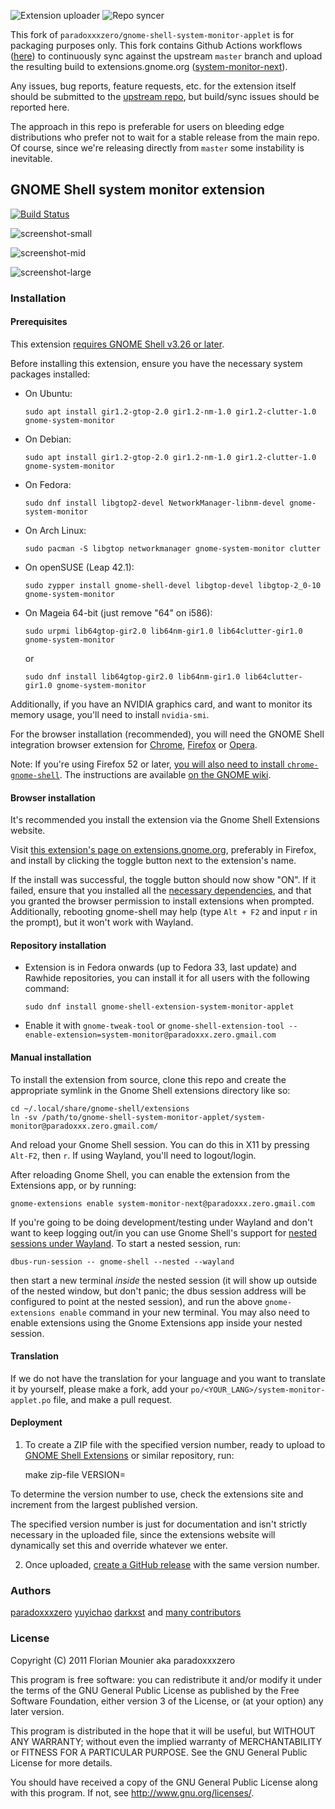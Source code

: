 ![Extension uploader](https://github.com/mgalgs/gnome-shell-system-monitor-applet/workflows/Extension%20uploader/badge.svg)
![Repo syncer](https://github.com/mgalgs/gnome-shell-system-monitor-applet/workflows/Repo%20syncer/badge.svg)

This fork of `paradoxxxzero/gnome-shell-system-monitor-applet` is for
packaging purposes only. This fork contains Github Actions workflows
([here](.github/workflows)) to continuously sync against the upstream
`master` branch and upload the resulting build to extensions.gnome.org
([system-monitor-next](https://extensions.gnome.org/extension/3010/system-monitor-next/)).

Any issues, bug reports, feature requests, etc. for the extension itself
should be submitted to the [upstream
repo](https://github.com/paradoxxxzero/gnome-shell-system-monitor-applet),
but build/sync issues should be reported here.

The approach in this repo is preferable for users on bleeding edge
distributions who prefer not to wait for a stable release from the main
repo. Of course, since we're releasing directly from `master` some
instability is inevitable.

## GNOME Shell system monitor extension

[![Build Status](https://travis-ci.com/paradoxxxzero/gnome-shell-system-monitor-applet.svg?branch=master)](https://travis-ci.com/paradoxxxzero/gnome-shell-system-monitor-applet)

![screenshot-small](http://i.imgur.com/ka9OA.png)

![screenshot-mid](http://i.imgur.com/mmRTu.png)

![screenshot-large](http://i.imgur.com/X7Sss.png)

### Installation

#### Prerequisites

This extension [requires GNOME Shell v3.26 or later](https://github.com/paradoxxxzero/gnome-shell-system-monitor-applet/blob/master/system-monitor%40paradoxxx.zero.gmail.com/metadata.json#L2).

Before installing this extension, ensure you have the necessary system packages installed:

* On Ubuntu:

      sudo apt install gir1.2-gtop-2.0 gir1.2-nm-1.0 gir1.2-clutter-1.0 gnome-system-monitor

* On Debian:

      sudo apt install gir1.2-gtop-2.0 gir1.2-nm-1.0 gir1.2-clutter-1.0 gnome-system-monitor

* On Fedora:

      sudo dnf install libgtop2-devel NetworkManager-libnm-devel gnome-system-monitor

* On Arch Linux:

      sudo pacman -S libgtop networkmanager gnome-system-monitor clutter

* On openSUSE (Leap 42.1):

      sudo zypper install gnome-shell-devel libgtop-devel libgtop-2_0-10 gnome-system-monitor

* On Mageia 64-bit (just remove "64" on i586):

      sudo urpmi lib64gtop-gir2.0 lib64nm-gir1.0 lib64clutter-gir1.0 gnome-system-monitor

    or

      sudo dnf install lib64gtop-gir2.0 lib64nm-gir1.0 lib64clutter-gir1.0 gnome-system-monitor


Additionally, if you have an NVIDIA graphics card, and want to monitor its memory usage, you'll need to install `nvidia-smi`.

For the browser installation (recommended), you will need the GNOME Shell integration browser extension for
[Chrome](https://chrome.google.com/webstore/detail/gnome-shell-integration/gphhapmejobijbbhgpjhcjognlahblep),
[Firefox](https://addons.mozilla.org/en-US/firefox/addon/gnome-shell-integration/) or
[Opera](https://addons.opera.com/en/extensions/details/gnome-shell-integration/).

Note: If you're using Firefox 52 or later, [you will also need to install `chrome-gnome-shell`](https://blogs.gnome.org/ne0sight/2016/12/25/how-to-install-gnome-shell-extensions-with-firefox-52/).
The instructions are available [on the GNOME wiki](https://wiki.gnome.org/Projects/GnomeShellIntegrationForChrome/Installation#Ubuntu_Linux).

#### Browser installation

It's recommended you install the extension via the Gnome Shell Extensions website.

Visit [this extension's page on extensions.gnome.org](https://extensions.gnome.org/extension/120/system-monitor/),
preferably in Firefox, and install by clicking the toggle button next to the extension's name.

If the install was successful, the toggle button should now show "ON".
If it failed, ensure that you installed all the [necessary dependencies](#prerequisites),
and that you granted the browser permission to install extensions when prompted.
Additionally, rebooting gnome-shell may help (type `Alt + F2` and input `r` in the prompt), but it won't work with Wayland.

#### Repository installation

* Extension is in Fedora onwards (up to Fedora 33, last update) and Rawhide repositories, you can install it for all users with the following command:

      sudo dnf install gnome-shell-extension-system-monitor-applet

* Enable it with `gnome-tweak-tool` or `gnome-shell-extension-tool --enable-extension=system-monitor@paradoxxx.zero.gmail.com`

#### Manual installation

To install the extension from source, clone this repo and create the
appropriate symlink in the Gnome Shell extensions directory like so:

    cd ~/.local/share/gnome-shell/extensions
    ln -sv /path/to/gnome-shell-system-monitor-applet/system-monitor@paradoxxx.zero.gmail.com/

And reload your Gnome Shell session. You can do this in X11 by pressing
`Alt-F2`, then `r`. If using Wayland, you'll need to logout/login.

After reloading Gnome Shell, you can enable the extension from the
Extensions app, or by running:

    gnome-extensions enable system-monitor-next@paradoxxx.zero.gmail.com

If you're going to be doing development/testing under Wayland and don't
want to keep logging out/in you can use Gnome Shell's support for [nested
sessions under
Wayland](https://gjs.guide/extensions/development/creating.html#wayland-sessions). To
start a nested session, run:

    dbus-run-session -- gnome-shell --nested --wayland

then start a new terminal *inside* the nested session (it will show up
outside of the nested window, but don't panic; the dbus session address
will be configured to point at the nested session), and run the above
`gnome-extensions enable` command in your new terminal. You may also need
to enable extensions using the Gnome Extensions app inside your nested
session.

#### Translation

If we do not have the translation for your language and you want to translate it by yourself, please make a fork, add your `po/<YOUR_LANG>/system-monitor-applet.po` file, and make a pull request.

#### Deployment
    
1. To create a ZIP file with the specified version number, ready to upload to [GNOME Shell Extensions](https://extensions.gnome.org/) or similar repository, run:

    make zip-file VERSION=<version>

To determine the version number to use, check the extensions site and increment from the largest published version.

The specified version number is just for documentation and isn't strictly necessary in the uploaded file, since the extensions website will dynamically set this and override whatever we enter.

2. Once uploaded, [create a GitHub release](https://github.com/paradoxxxzero/gnome-shell-system-monitor-applet/releases) with the same version number.

### Authors

[paradoxxxzero](https://github.com/paradoxxxzero)
[yuyichao](https://github.com/yuyichao)
[darkxst](https://github.com/darkxst)
and [many contributors](https://github.com/paradoxxxzero/gnome-shell-system-monitor-applet/contributors)

### License

Copyright (C) 2011 Florian Mounier aka paradoxxxzero

This program is free software: you can redistribute it and/or modify
it under the terms of the GNU General Public License as published by
the Free Software Foundation, either version 3 of the License, or
(at your option) any later version.

This program is distributed in the hope that it will be useful,
but WITHOUT ANY WARRANTY; without even the implied warranty of
MERCHANTABILITY or FITNESS FOR A PARTICULAR PURPOSE. See the
GNU General Public License for more details.

You should have received a copy of the GNU General Public License
along with this program. If not, see <http://www.gnu.org/licenses/>.
